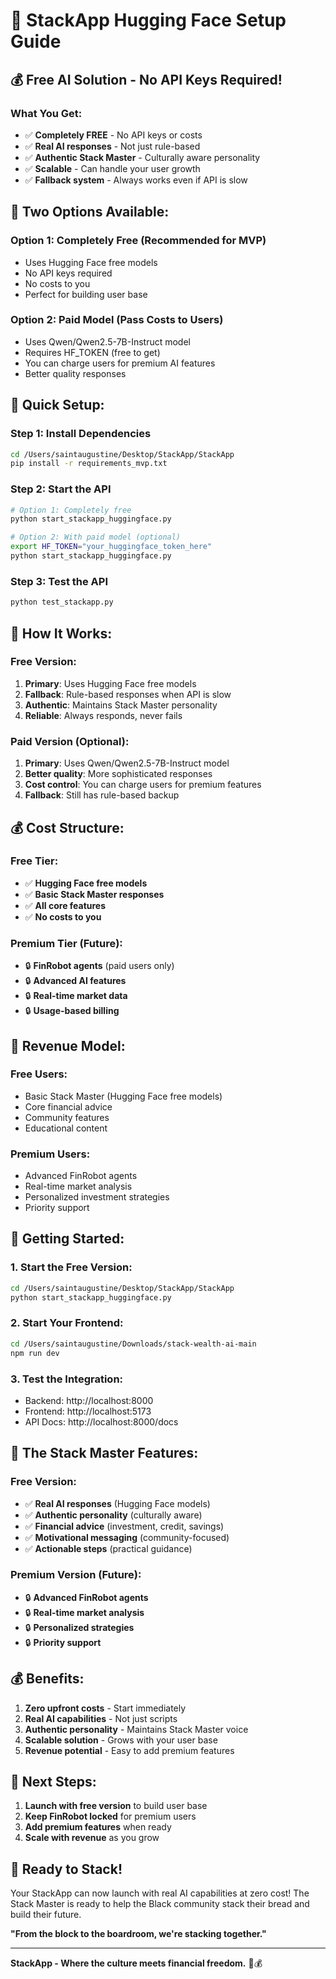 # 🎤 StackApp Hugging Face Setup Guide

## 💰 **Free AI Solution - No API Keys Required!**

### **What You Get:**
- ✅ **Completely FREE** - No API keys or costs
- ✅ **Real AI responses** - Not just rule-based
- ✅ **Authentic Stack Master** - Culturally aware personality
- ✅ **Scalable** - Can handle your user growth
- ✅ **Fallback system** - Always works even if API is slow

## 🚀 **Two Options Available:**

### **Option 1: Completely Free (Recommended for MVP)**
- Uses Hugging Face free models
- No API keys required
- No costs to you
- Perfect for building user base

### **Option 2: Paid Model (Pass Costs to Users)**
- Uses Qwen/Qwen2.5-7B-Instruct model
- Requires HF_TOKEN (free to get)
- You can charge users for premium AI features
- Better quality responses

## 🎯 **Quick Setup:**

### **Step 1: Install Dependencies**
```bash
cd /Users/saintaugustine/Desktop/StackApp/StackApp
pip install -r requirements_mvp.txt
```

### **Step 2: Start the API**
```bash
# Option 1: Completely free
python start_stackapp_huggingface.py

# Option 2: With paid model (optional)
export HF_TOKEN="your_huggingface_token_here"
python start_stackapp_huggingface.py
```

### **Step 3: Test the API**
```bash
python test_stackapp.py
```

## 🎤 **How It Works:**

### **Free Version:**
1. **Primary**: Uses Hugging Face free models
2. **Fallback**: Rule-based responses when API is slow
3. **Authentic**: Maintains Stack Master personality
4. **Reliable**: Always responds, never fails

### **Paid Version (Optional):**
1. **Primary**: Uses Qwen/Qwen2.5-7B-Instruct model
2. **Better quality**: More sophisticated responses
3. **Cost control**: You can charge users for premium features
4. **Fallback**: Still has rule-based backup

## 💰 **Cost Structure:**

### **Free Tier:**
- ✅ **Hugging Face free models**
- ✅ **Basic Stack Master responses**
- ✅ **All core features**
- ✅ **No costs to you**

### **Premium Tier (Future):**
- 🔒 **FinRobot agents** (paid users only)
- 🔒 **Advanced AI features**
- 🔒 **Real-time market data**
- 🔒 **Usage-based billing**

## 🎯 **Revenue Model:**

### **Free Users:**
- Basic Stack Master (Hugging Face free models)
- Core financial advice
- Community features
- Educational content

### **Premium Users:**
- Advanced FinRobot agents
- Real-time market analysis
- Personalized investment strategies
- Priority support

## 🚀 **Getting Started:**

### **1. Start the Free Version:**
```bash
cd /Users/saintaugustine/Desktop/StackApp/StackApp
python start_stackapp_huggingface.py
```

### **2. Start Your Frontend:**
```bash
cd /Users/saintaugustine/Downloads/stack-wealth-ai-main
npm run dev
```

### **3. Test the Integration:**
- Backend: http://localhost:8000
- Frontend: http://localhost:5173
- API Docs: http://localhost:8000/docs

## 🎤 **The Stack Master Features:**

### **Free Version:**
- ✅ **Real AI responses** (Hugging Face models)
- ✅ **Authentic personality** (culturally aware)
- ✅ **Financial advice** (investment, credit, savings)
- ✅ **Motivational messaging** (community-focused)
- ✅ **Actionable steps** (practical guidance)

### **Premium Version (Future):**
- 🔒 **Advanced FinRobot agents**
- 🔒 **Real-time market analysis**
- 🔒 **Personalized strategies**
- 🔒 **Priority support**

## 💰 **Benefits:**

1. **Zero upfront costs** - Start immediately
2. **Real AI capabilities** - Not just scripts
3. **Authentic personality** - Maintains Stack Master voice
4. **Scalable solution** - Grows with your user base
5. **Revenue potential** - Easy to add premium features

## 🎯 **Next Steps:**

1. **Launch with free version** to build user base
2. **Keep FinRobot locked** for premium users
3. **Add premium features** when ready
4. **Scale with revenue** as you grow

## 🎤 **Ready to Stack!**

Your StackApp can now launch with real AI capabilities at zero cost! The Stack Master is ready to help the Black community stack their bread and build their future.

**"From the block to the boardroom, we're stacking together."**

---

**StackApp - Where the culture meets financial freedom.** 🚀💰
